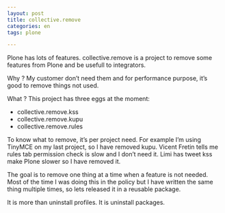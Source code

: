 ```yaml
---
layout: post
title: collective.remove
categories: en
tags: plone

---
```


Plone has lots of features. collective.remove is a project to remove some features from Plone and be usefull to integrators.

Why ? My customer don’t need them and for performance purpose, it’s good to remove things not used.

What ? This project has three eggs at the moment:

* collective.remove.kss
* collective.remove.kupu
* collective.remove.rules

To know what to remove, it’s per project need. For example I’m using TinyMCE on my last project, so I have removed kupu. Vicent Fretin tells me rules tab permission check is slow and I don’t need it. Limi has tweet kss make Plone slower so I have removed it.

The goal is to remove one thing at a time when a feature is not needed. Most of the time I was doing this in the policy but I have written the same thing multiple times, so lets released it in a reusable package.

It is more than uninstall profiles. It is uninstall packages.